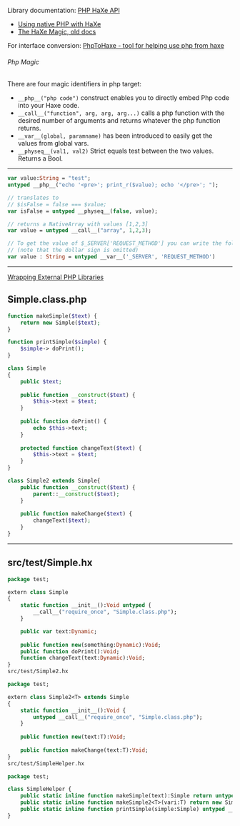 Library documentation: [PHP HaXe API](http://api.haxe.org/php/index.html)

 * [Using native PHP with HaXe](http://www.aymericlamboley.fr/blog/using-native-php-with-haxe-php/)
 * [The HaXe Magic, old docs](http://old.haxe.org/doc/advanced/magic)

For interface conversion: [PhpToHaxe - tool for helping use php from haxe](http://phptohaxe.haqteam.com/code.php)

###### Php Magic

There are four magic identifiers in php target:

 * `__php__("php code")` construct enables you to directly embed Php code into your Haxe code.
 * `__call__("function", arg, arg, arg...)` calls a php function with the desired number of arguments and returns whatever the php function returns.
 * `__var__(global, paramname)` has been introduced to easily get the values from global vars.
 * `__physeq__(val1, val2)` Strict equals test between the two values. Returns a Bool.

-------------------------------------------------------------------------------
```haxe
var value:String = "test";
untyped __php__("echo '<pre>'; print_r($value); echo '</pre>'; ");

// translates to 
// $isFalse = false === $value;
var isFalse = untyped __physeq__(false, value);

// returns a NativeArray with values [1,2,3]
var value = untyped __call__("array", 1,2,3); 

// To get the value of $_SERVER['REQUEST_METHOD'] you can write the following
// (note that the dollar sign is omitted)
var value : String = untyped __var__('_SERVER', 'REQUEST_METHOD')  
```
-------------------------------------------------------------------------------

[Wrapping External PHP Libraries](http://old.haxe.org/doc/php/extern_libraries)

Simple.class.php
-------------------------------------------------------------------------------
```php
function makeSimple($text) {
    return new Simple($text);
}

function printSimple($simple) {
    $simple-> doPrint();
}

class Simple
{
    public $text;
    
    public function __construct($text) {
        $this->text = $text;
    }
    
    public function doPrint() {
        echo $this->text;
    }
    
    protected function changeText($text) {
        $this->text = $text;
    }
}

class Simple2 extends Simple{
    public function __construct($text) {
        parent::__construct($text);
    }
    
    public function makeChange($text) {
        changeText($text);
    }
}
```
-------------------------------------------------------------------------------
src/test/Simple.hx
-------------------------------------------------------------------------------
```haxe
package test;

extern class Simple 
{
    static function __init__():Void untyped {
        __call__("require_once", "Simple.class.php");
    }

    public var text:Dynamic;
    
    public function new(something:Dynamic):Void;
    public function doPrint():Void;
    function changeText(text:Dynamic):Void;
}
src/test/Simple2.hx

package test;

extern class Simple2<T> extends Simple
{
    static function __init__():Void {
        untyped __call__("require_once", "Simple.class.php");
    }
    
    public function new(text:T):Void;
    
    public function makeChange(text:T):Void;
}
src/test/SimpleHelper.hx

package test;

class SimpleHelper {
    public static inline function makeSimple(text):Simple return untyped __call__("makeSimple", text)
    public static inline function makeSimple2<T>(vari:T) return new Simple2(vari)
    public static inline function printSimple(simple:Simple) untyped __call__("printSimple", simple)
}
